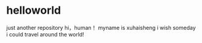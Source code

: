 # helloworld
just another repository
hi，human！
myname is xuhaisheng  i wish someday i could travel around the world!
